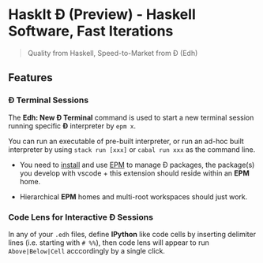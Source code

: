 # HaskIt Đ (Preview) - Haskell Software, Fast Iterations

> Quality from Haskell, Speed-to-Market from Đ (Edh)

## Features

### Đ Terminal Sessions

The **Edh: New Đ Terminal** command is used to start a new terminal session
running specific **Đ** interpreter by `epm x`.

You can run an executable of pre-built interpreter, or run an ad-hoc built
interpreter by using `stack run [xxx]` or `cabal run xxx` as the command
line.

- You need to [install](https://github.com/e-wrks/epm#installation) and use
  [EPM](https://github.com/e-wrks/epm) to manage Đ packages, the package(s)
  you develop with vscode + this extension should reside within an **EPM**
  home.

- Hierarchical **EPM** homes and multi-root workspaces should just work.

### Code Lens for Interactive Đ Sessions

In any of your `.edh` files, define **IPython** like code cells by inserting
delimiter lines (i.e. starting with `# %%`), then code lens will appear to run
`Above|Below|Cell` acccordingly by a single click.
